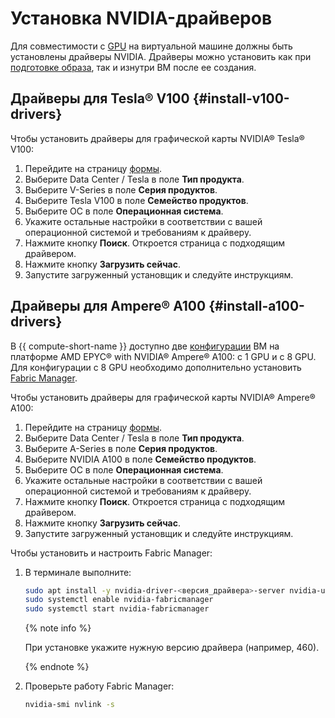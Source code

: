 # Установка NVIDIA-драйверов

Для совместимости с [GPU](../../concepts/gpus.md) на виртуальной машине должны быть установлены драйверы NVIDIA. Драйверы можно установить как при [подготовке образа](../image-create/custom-image.md), так и изнутри ВМ после ее создания.

## Драйверы для Tesla® V100 {#install-v100-drivers}

Чтобы установить драйверы для графической карты NVIDIA® Tesla® V100:

1. Перейдите на страницу [формы](https://www.nvidia.com/download/index.aspx?lang=ru).
1. Выберите Data Center / Tesla в поле **Тип продукта**.
1. Выберите V-Series в поле **Серия продуктов**.
1. Выберите Tesla V100 в поле **Семейство продуктов**.
1. Выберите ОС в поле **Операционная система**.
1. Укажите остальные настройки в соответствии с вашей операционной системой и требованиям к драйверу.
1. Нажмите кнопку **Поиск**. Откроется страница с подходящим драйвером.
1. Нажмите кнопку **Загрузить сейчас**.
1. Запустите загруженный установщик и следуйте инструкциям.

## Драйверы для Ampere® A100 {#install-a100-drivers}

В {{ compute-short-name }} доступно две [конфигурации](../../concepts/gpus.md#config) ВМ на платформе AMD EPYC® with NVIDIA® Ampere® A100: с 1 GPU и с 8 GPU. Для конфигурации с 8 GPU необходимо дополнительно установить [Fabric Manager](https://docs.nvidia.com/datacenter/tesla/fabric-manager-user-guide/index.html).

Чтобы установить драйверы для графической карты NVIDIA® Ampere® A100:

1. Перейдите на страницу [формы](https://www.nvidia.com/download/index.aspx?lang=ru).
1. Выберите Data Center / Tesla в поле **Тип продукта**.
1. Выберите A-Series в поле **Серия продуктов**.
1. Выберите NVIDIA A100 в поле **Семейство продуктов**.
1. Выберите ОС в поле **Операционная система**.
1. Укажите остальные настройки в соответствии с вашей операционной системой и требованиям к драйверу.
1. Нажмите кнопку **Поиск**. Откроется страница с подходящим драйвером.
1. Нажмите кнопку **Загрузить сейчас**.
1. Запустите загруженный установщик и следуйте инструкциям.

Чтобы установить и настроить Fabric Manager:

1. В терминале выполните:

   ```bash
   sudo apt install -y nvidia-driver-<версия_драйвера>-server nvidia-utils-<версия_драйвера>-server nvidia-fabricmanager-<версия_драйвера>
   sudo systemctl enable nvidia-fabricmanager
   sudo systemctl start nvidia-fabricmanager
   ```

   {% note info %}
   
   При установке укажите нужную версию драйвера (например, 460).

   {% endnote %}

1. Проверьте работу Fabric Manager:

   ```bash
   nvidia-smi nvlink -s
   ```
